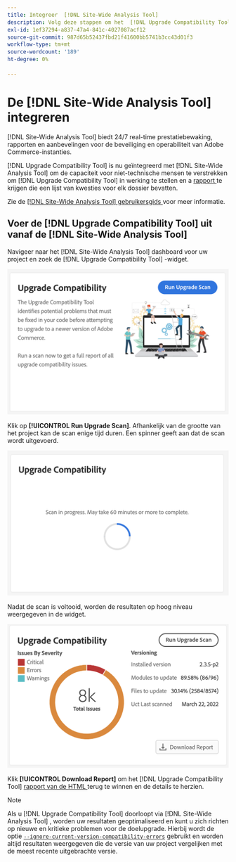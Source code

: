 ```yaml
---
title: Integreer  [!DNL Site-Wide Analysis Tool]
description: Volg deze stappen om het  [!DNL Upgrade Compatibility Tool]  rapport van het  [!DNL Site-Wide Analysis Tool]  dashboard op uw project van Adobe Commerce terug te winnen.
exl-id: 1ef37294-a837-47a4-841c-4027087acf12
source-git-commit: 987d65b52437fbd21f41600bb5741b3cc43d01f3
workflow-type: tm+mt
source-wordcount: '189'
ht-degree: 0%

---
```


# De [!DNL Site-Wide Analysis Tool] integreren

[!DNL Site-Wide Analysis Tool] biedt 24/7 real-time prestatiebewaking, rapporten en aanbevelingen voor de beveiliging en operabiliteit van Adobe Commerce-instanties.

[!DNL Upgrade Compatibility Tool] is nu geïntegreerd met [!DNL Site-Wide Analysis Tool] om de capaciteit voor niet-technische mensen te verstrekken om [!DNL Upgrade Compatibility Tool] in werking te stellen en a [ rapport ](../upgrade-compatibility-tool/reports.md) te krijgen die een lijst van kwesties voor elk dossier bevatten.

Zie de [[!DNL Site-Wide Analysis Tool]  gebruikersgids ](https://experienceleague.adobe.com/en/docs/commerce-operations/tools/site-wide-analysis-tool/access) voor meer informatie.

## Voer de [!DNL Upgrade Compatibility Tool] uit vanaf de [!DNL Site-Wide Analysis Tool]

Navigeer naar het [!DNL Site-Wide Analysis Tool] dashboard voor uw project en zoek de [!DNL Upgrade Compatibility Tool] -widget.

![ UCT SWAT widget - Aanvankelijk ](../../assets/upgrade-guide/uct-swat-initial.png)

Klik op **[!UICONTROL Run Upgrade Scan]**. Afhankelijk van de grootte van het project kan de scan enige tijd duren. Een spinner geeft aan dat de scan wordt uitgevoerd.

![ UCT SWAT widget - Bezig ](../../assets/upgrade-guide/uct-swat-progress.png)

Nadat de scan is voltooid, worden de resultaten op hoog niveau weergegeven in de widget.

![ UCT SWAT widget - Resultaten ](../../assets/upgrade-guide/uct-swat-results.png)

Klik **[!UICONTROL Download Report]** om het [!DNL Upgrade Compatibility Tool] [ rapport van de HTML ](../upgrade-compatibility-tool/reports.md#html-report) terug te winnen en de details te herzien.


>[!NOTE]
>
> Als u [!DNL Upgrade Compatibility Tool] doorloopt via [!DNL Site-Wide Analysis Tool] , worden uw resultaten geoptimaliseerd en kunt u zich richten op nieuwe en kritieke problemen voor de doelupgrade. Hierbij wordt de optie [`--ignore-current-version-compatibility-errors`](run.md#optimize-your-results) gebruikt en worden altijd resultaten weergegeven die de versie van uw project vergelijken met de meest recente uitgebrachte versie.
